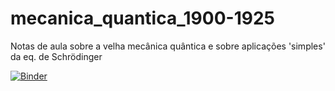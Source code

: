 # mecanica_quantica_1900-1925
 Notas de aula sobre a velha mecânica quântica e
 sobre aplicações 'simples' da eq. de Schrödinger
 
 [![Binder](https://mybinder.org/badge_logo.svg)](https://mybinder.org/v2/gh/jonasmaziero/mecanica_quantica_1900-1925/master)
 

